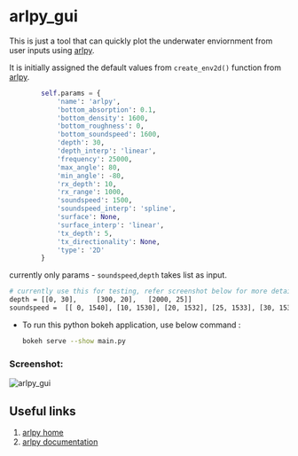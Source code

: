 # arlpy_gui

This is just a tool that can quickly plot the underwater enviornment from user inputs using [arlpy](https://github.com/org-arl/arlpy).

It is initially assigned the default values from `create_env2d()` function from [arlpy](https://github.com/org-arl/arlpy).

```python
        self.params = {
            'name': 'arlpy',
            'bottom_absorption': 0.1,
            'bottom_density': 1600,
            'bottom_roughness': 0,
            'bottom_soundspeed': 1600,
            'depth': 30,
            'depth_interp': 'linear',
            'frequency': 25000,
            'max_angle': 80,
            'min_angle': -80,
            'rx_depth': 10,
            'rx_range': 1000,
            'soundspeed': 1500,
            'soundspeed_interp': 'spline',
            'surface': None,
            'surface_interp': 'linear',
            'tx_depth': 5,
            'tx_directionality': None,
            'type': '2D'
        }
```
currently only params - `soundspeed`,`depth` takes list as input.
```bash
# currently use this for testing, refer screenshot below for more details.
depth = [[0, 30],     [300, 20],   [2000, 25]]
soundspeed =  [[ 0, 1540], [10, 1530], [20, 1532], [25, 1533], [30, 1535] ]
```


- To run this python bokeh application, use below command :
  ```bash
  bokeh serve --show main.py
  ```

### Screenshot:
![arlpy_gui](https://github.com/patel999jay/arlpy_gui/assets/5512610/38875016-fcac-48ac-9a61-70b23f0fb26e)

Useful links
------------
1. [arlpy home](https://github.com/org-arl/arlpy)
2. [arlpy documentation](http://arlpy.readthedocs.io)

